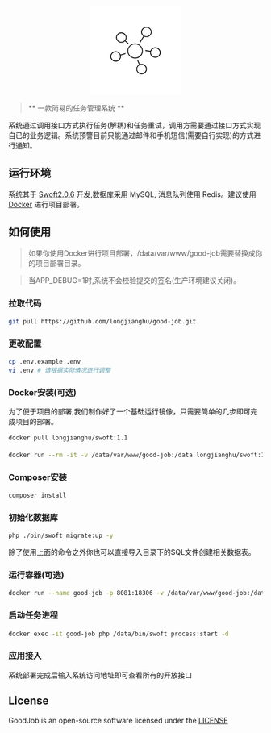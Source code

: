 <p align="center">
    <a href="https://github.com/longjianghu/good-job.git" target="_blank">
        <img src="https://raw.githubusercontent.com/longjianghu/good-job/master/logo.png" alt="GoodJob">
    </a>
</p>

> ** 一款简易的任务管理系统 **

系统通过调用接口方式执行任务(解耦)和任务重试，调用方需要通过接口方式实现自已的业务逻辑。系统预警目前只能通过邮件和手机短信(需要自行实现)的方式进行通知。

## 运行环境

系统其于 <a href="http://www.swoft.org" target="_blank" title="Swoft官网">Swoft2.0.6</a> 开发,数据库采用 MySQL, 消息队列使用 Redis。建议使用<a href="https://www.docker.com/" target="_blank" title="Docker官网">Docker</a> 进行项目部署。

## 如何使用

> 如果你使用Docker进行项目部署，/data/var/www/good-job需要替换成你的项目部署目录。

> 当APP_DEBUG=1时,系统不会校验提交的签名(生产环境建议关闭)。

### 拉取代码

```bash
git pull https://github.com/longjianghu/good-job.git
```

### 更改配置

```bash
cp .env.example .env
vi .env # 请根据实际情况进行调整
```

### Docker安装(可选)

为了便于项目的部署,我们制作好了一个基础运行镜像，只需要简单的几步即可完成项目的部署。

```bash
docker pull longjianghu/swoft:1.1

docker run --rm -it -v /data/var/www/good-job:/data longjianghu/swoft:1.1 sh
```

### Composer安装

```bash
composer install
```

### 初始化数据库

```bash
php ./bin/swoft migrate:up -y
```

除了使用上面的命令之外你也可以直接导入目录下的SQL文件创建相关数据表。


### 运行容器(可选)

```bash
docker run --name good-job -p 8081:18306 -v /data/var/www/good-job:/data -d longjianghu/swoft:1.2.1 php /data/bin/swoft http:start
```

### 启动任务进程

```bash
docker exec -it good-job php /data/bin/swoft process:start -d
```

### 应用接入

系统部署完成后输入系统访问地址即可查看所有的开放接口

## License

GoodJob is an open-source software licensed under the [LICENSE](LICENSE)
